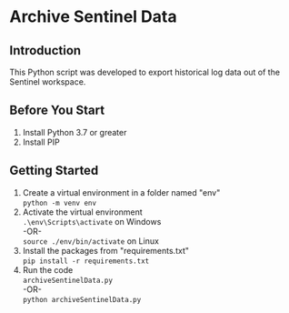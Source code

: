 # Archive Sentinel Data

## Introduction

This Python script was developed to export historical log data out of the Sentinel workspace.

## Before You Start

1. Install Python 3.7 or greater
1. Install PIP

## Getting Started

1. Create a virtual environment in a folder named "env"  
   ```python -m venv env```
1. Activate the virtual environment  
   ```.\env\Scripts\activate``` on Windows  
   -OR-  
   ```source ./env/bin/activate``` on Linux  
1. Install the packages from "requirements.txt"  
   ```pip install -r requirements.txt```
1. Run the code  
   ```archiveSentinelData.py```  
   -OR-  
   ```python archiveSentinelData.py```
